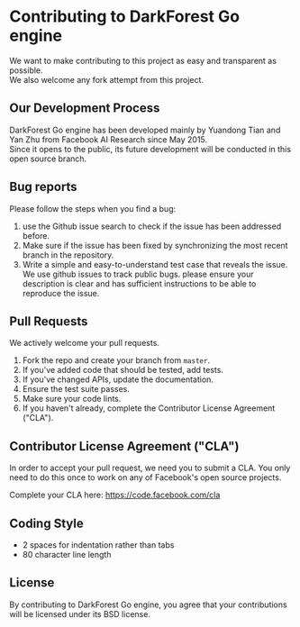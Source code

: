 # Contributing to DarkForest Go engine
We want to make contributing to this project as easy and transparent as possible.  
We also welcome any fork attempt from this project.  

## Our Development Process
DarkForest Go engine has been developed mainly by Yuandong Tian and Yan Zhu from Facebook AI Research since May 2015.  
Since it opens to the public, its future development will be conducted in this open source branch.  

## Bug reports
Please follow the steps when you find a bug:

1. use the Github issue search to check if the issue has been addressed before. 
2. Make sure if the issue has been fixed by synchronizing the most recent branch in the repository. 
3. Write a simple and easy-to-understand test case that reveals the issue. We use github issues to track public bugs. please ensure your description is clear and has sufficient instructions to be able to reproduce the issue.

## Pull Requests
We actively welcome your pull requests.

1. Fork the repo and create your branch from `master`.
2. If you've added code that should be tested, add tests.
3. If you've changed APIs, update the documentation.
4. Ensure the test suite passes.
5. Make sure your code lints.
6. If you haven't already, complete the Contributor License Agreement ("CLA").

## Contributor License Agreement ("CLA")
In order to accept your pull request, we need you to submit a CLA. You only need
to do this once to work on any of Facebook's open source projects.

Complete your CLA here: <https://code.facebook.com/cla>

## Coding Style  
* 2 spaces for indentation rather than tabs
* 80 character line length

## License
By contributing to DarkForest Go engine, you agree that your contributions will be licensed under its BSD license.
